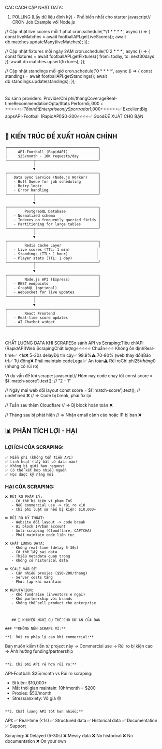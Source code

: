 CÁC CÁCH CẬP NHẬT DATA:
1. POLLING (Lấy dữ liệu định kỳ) - Phổ biến nhất cho starter
javascript// CRON Job Example với Node.js

// Cập nhật live scores mỗi 1 phút
cron.schedule('*/1 * * * *', async () => {
  const liveMatches = await footballAPI.getLiveScores();
  await db.matches.updateMany(liveMatches);
});

// Cập nhật fixtures mỗi ngày 2AM
cron.schedule('0 2 * * *', async () => {
  const fixtures = await footballAPI.getFixtures({
    from: today,
    to: next30days
  });
  await db.matches.upsert(fixtures);
});

// Cập nhật standings mỗi giờ
cron.schedule('0 * * * *', async () => {
  const standings = await footballAPI.getStandings();
  await db.standings.update(standings);
});


#
So sánh providers:
ProviderChi phí/thángCoverageReal-timeRecommendationOpta/Stats Perform$5,000+⭐⭐⭐⭐⭐✅ Tốt nhấtEnterprise onlySportradar$1,000+⭐⭐⭐⭐⭐✅ ExcellentBig appsAPI-Football (RapidAPI)$0-200⭐⭐⭐⭐✅ GoodĐỀ XUẤT CHO BẠN


#

## 🎯 KIẾN TRÚC ĐỀ XUẤT HOÀN CHỈNH
```
┌──────────────────────────────────────────┐
│     API-Football (RapidAPI)              │
│     $25/month - 10K requests/day         │
└────────────┬─────────────────────────────┘
             │
             ▼
┌──────────────────────────────────────────┐
│   Data Sync Service (Node.js Worker)     │
│   - Bull Queue for job scheduling        │
│   - Retry logic                          │
│   - Error handling                       │
└────────────┬─────────────────────────────┘
             │
             ▼
┌──────────────────────────────────────────┐
│        PostgreSQL Database               │
│   - Normalized schema                    │
│   - Indexes on frequently queried fields │
│   - Partitioning for large tables        │
└────────────┬─────────────────────────────┘
             │
             ▼
┌──────────────────────────────────────────┐
│        Redis Cache Layer                 │
│   - Live scores (TTL: 1 min)            │
│   - Standings (TTL: 1 hour)             │
│   - Player stats (TTL: 1 day)           │
└────────────┬─────────────────────────────┘
             │
             ▼
┌──────────────────────────────────────────┐
│        Node.js API (Express)             │
│   - REST endpoints                       │
│   - GraphQL (optional)                   │
│   - WebSocket for live updates           │
└────────────┬─────────────────────────────┘
             │
             ▼
┌──────────────────────────────────────────┐
│        React Frontend                    │
│   - Real-time score updates              │
│   - AI Chatbot widget                    │
└──────────────────────────────────────────┘
```


#
 CHẤT LƯỢNG DATA KHI SCRAPESo sánh API vs Scraping:Tiêu chíAPI (RapidAPI)Web ScrapingChất lượng⭐⭐⭐⭐⭐ Chuẩn⭐⭐⭐ Không ổn địnhReal-time✅ <1s❌ 5-30s delayĐộ tin cậy✅ 99.9%⚠️ 70-80% (web thay đổi)Bảo trì✅ Tự động❌ Phải maintain codeLegal✅ An toàn⚠️ Rủi roChi phí$25/tháng$0 (nhưng có rủi ro)


 Ví dụ vấn đề khi scrape:
javascript// Hôm nay code chạy tốt
const score = $('.match-score').text(); // "2 - 1"

// Ngày mai web đổi layout
const score = $('.match-score').text(); // undefined ❌
// => Code bị break, phải fix lại

// Tuần sau thêm Cloudflare
// => Bị block hoàn toàn ❌

// Tháng sau bị phát hiện
// => Nhận email cảnh cáo hoặc IP bị ban ❌


## 📊 PHÂN TÍCH LỢI - HẠI

### **LỢI ÍCH CỦA SCRAPING:**
```
✅ Miễn phí (không tốn tiền API)
✅ Linh hoạt (lấy bất cứ data nào)
✅ Không bị giới hạn request
✅ Có thể kết hợp nhiều nguồn
✅ Học được kỹ năng mới
```

### **HẠI CỦA SCRAPING:**
```
❌ RỦI RO PHÁP LÝ:
   - Có thể bị kiện vi phạm ToS
   - Nếu commercial use -> rủi ro x10
   - Chi phí luật sư nếu bị kiện: $10,000+

❌ RỦI RO KỸ THUẬT:
   - Website đổi layout -> code break
   - Bị block IP/ban account
   - Anti-scraping (Cloudflare, CAPTCHA)
   - Phải maintain code liên tục

❌ CHẤT LƯỢNG DATA:
   - Không real-time (delay 5-30s)
   - Có thể lấy sai data
   - Thiếu metadata quan trọng
   - Không có historical data

❌ SCALE VẤN ĐỀ:
   - Cần nhiều proxies ($50-200/tháng)
   - Server costs tăng
   - Phức tạp khi maintain

❌ REPUTATION:
   - Khó fundraise (investors e ngại)
   - Khó partnership với brands
   - Không thể sell product cho enterprise



   ## 🎯 KHUYẾN NGHỊ CỤ THỂ CHO DỰ ÁN CỦA BẠN

### **KHÔNG NÊN SCRAPE VÌ:**

**1. Rủi ro pháp lý cao khi commercial:**
```
Bạn muốn kiếm tiền từ project này
→ Commercial use
→ Rủi ro bị kiện cao
→ Ảnh hưởng funding/partnership
```

**2. Chi phí API rẻ hơn rủi ro:**
```
API-Football: $25/month
vs
Rủi ro scraping:
- Bị kiện: $10,000+
- Mất thời gian maintain: 10h/month = $200
- Proxies: $50/month
- Stress/anxiety: Vô giá 😰
```

**3. Chất lượng API tốt hơn nhiều:**
```
API:
✅ Real-time (<1s)
✅ Structured data
✅ Historical data
✅ Documentation
✅ Support

Scraping:
❌ Delayed (5-30s)
❌ Messy data
❌ No historical
❌ No documentation
❌ On your own